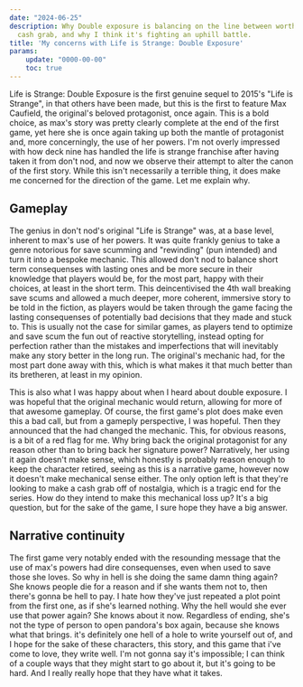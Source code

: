 ```yaml
---
date: "2024-06-25"
description: Why Double exposure is balancing on the line between worthy sequel and
  cash grab, and why I think it's fighting an uphill battle.
title: 'My concerns with Life is Strange: Double Exposure'
params:
    update: "0000-00-00"
    toc: true
---
```


Life is Strange: Double Exposure is the first genuine sequel to 2015's "Life is Strange", in that others have been made, but this is the first to feature Max Caufield, the original's beloved protagonist, once again. This is a bold choice, as max's story was pretty clearly complete at the end of the first game, yet here she is once again taking up both the mantle of protagonist and, more concerningly, the use of her powers. I'm not overly impressed with how deck nine has handled the life is strange franchise after having taken it from don't nod, and now we observe their attempt to alter the canon of the first story. While this isn't necessarily a terrible thing, it does make me concerned for the direction of the game. Let me explain why.

## Gameplay

The genius in don't nod's original "Life is Strange" was, at a base level, inherent to max's use of her powers. It was quite frankly genius to take a genre notorious for save scumming and "rewinding" (pun intended) and turn it into a bespoke mechanic. This allowed don't nod to balance short term consequenses with lasting ones and be more secure in their knowledge that players would be, for the most part, happy with their choices, at least in the short term. This deincentivised the 4th wall breaking save scums and allowed a much deeper, more coherent, immersive story to be told in the fiction, as players would be taken through the game facing the lasting consequenses of potentially bad decisions that they made and stuck to. This is usually not the case for similar games, as players tend to optimize and save scum the fun out of reactive storytelling, instead opting for perfection rather than the mistakes and imperfections that will inevitably make any story better in the long run. The original's mechanic had, for the most part done away with this, which is what makes it that much better than its bretheren, at least in my opinion. 

This is also what I was happy about when I heard about double exposure. I was hopeful that the original mechanic would return, allowing for more of that awesome gameplay. Of course, the first game's plot does make even this a bad call, but from a gameply perspective, I was hopeful. Then they announced that the had changed the mechanic. This, for obvious reasons, is a bit of a red flag for me. Why bring back the original protagonist for any reason other than to bring back her signature power? Narratively, her using it again doesn't make sense, which honestly is probably reason enough to keep the character retired, seeing as this is a narrative game, however now it doesn't make mechanical sense either. The only option left is that they're looking to make a cash grab off of nostalgia, which is a tragic end for the series. How do they intend to make this mechanical loss up? It's a big question, but for the sake of the game, I sure hope they have a big answer.

## Narrative continuity

The first game very notably ended with the resounding message that the use of max's powers had dire consequenses, even when used to save those she loves. So why in hell is she doing the same damn thing again? She knows people die for a reason and if she wants them not to, then there's gonna be hell to pay. I hate how they've just repeated a plot point from the first one, as if she's learned nothing. Why the hell would she ever use that power again? She knows about it now. Regardless of ending, she's not the type of person to open pandora's box again, because she knows what that brings. it's definitely one hell of a hole to write yourself out of, and I hope for the sake of these characters, this story, and this game that i've come to love, they write well. I'm not gonna say it's impossible; I can think of a couple ways that they might start to go about it, but it's going to be hard. And I really really hope that they have what it takes.
